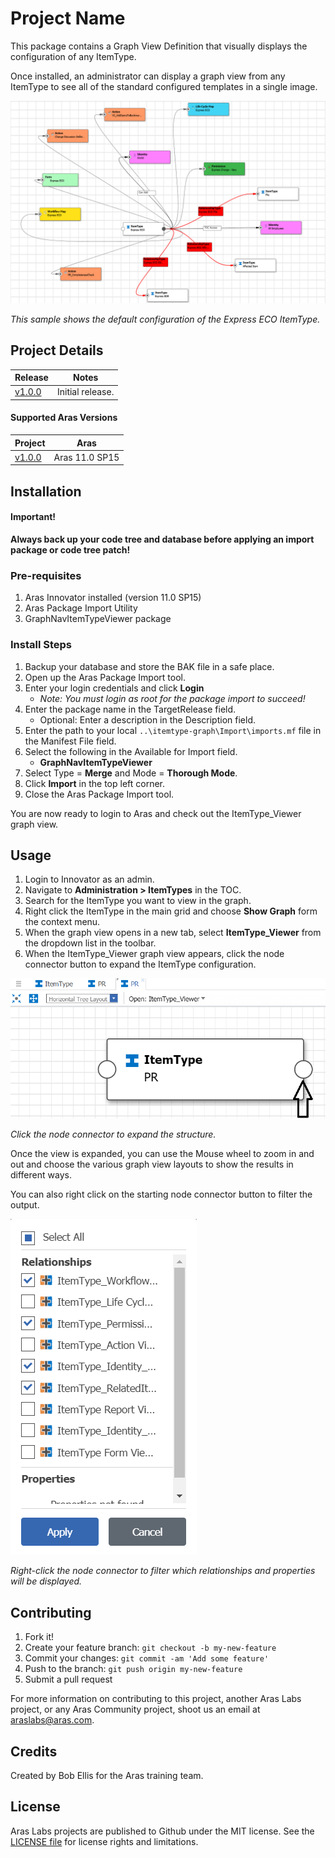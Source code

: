 # Project Name

This package contains a Graph View Definition that visually displays the configuration of any ItemType. 

Once installed, an administrator can display a graph view from any ItemType to see all of the standard configured templates in a single image. 

![Sample graph](./Screenshots/screenshot.png)

*This sample shows the default configuration of the Express ECO ItemType.*


## Project Details

Release | Notes
--------|--------
[v1.0.0](https://github.com/ArasLabs/itemtype-graph/releases/tag/v1.0.0) | Initial release.

#### Supported Aras Versions

Project | Aras
--------|------
[v1.0.0](https://github.com/ArasLabs/itemtype-graph/releases/tag/v1.0.0) | Aras 11.0 SP15


## Installation

#### Important!
**Always back up your code tree and database before applying an import package or code tree patch!**

### Pre-requisites

1. Aras Innovator installed (version 11.0 SP15)
2. Aras Package Import Utility
3. GraphNavItemTypeViewer package

### Install Steps

1. Backup your database and store the BAK file in a safe place.
2. Open up the Aras Package Import tool.
3. Enter your login credentials and click **Login**
    * _Note: You must login as root for the package import to succeed!_
4. Enter the package name in the TargetRelease field.
    * Optional: Enter a description in the Description field.
5. Enter the path to your local `..\itemtype-graph\Import\imports.mf` file in the Manifest File field.
6. Select the following in the Available for Import field.
    * **GraphNavItemTypeViewer**
7. Select Type = **Merge** and Mode = **Thorough Mode**.
8. Click **Import** in the top left corner.
9. Close the Aras Package Import tool.

You are now ready to login to Aras and check out the ItemType_Viewer graph view.


## Usage

1. Login to Innovator as an admin.
2. Navigate to **Administration > ItemTypes** in the TOC.
3. Search for the ItemType you want to view in the graph.
4. Right click the ItemType in the main grid and choose **Show Graph** form the context menu.
5. When the graph view opens in a new tab, select **ItemType_Viewer** from the dropdown list in the toolbar.
6. When the ItemType_Viewer graph view appears, click the node connector button to expand the ItemType configuration.

![Sample graph](./Screenshots/expand.png)

*Click the node connector to expand the structure.*

Once the view is expanded, you can use the Mouse wheel to zoom in and out and choose the various graph view layouts to show the results in different ways.

You can also right click on the starting node connector button to filter the output.

![Sample graph](./Screenshots/filter.png)

*Right-click the node connector to filter which relationships and properties will be displayed.*


## Contributing

1. Fork it!
2. Create your feature branch: `git checkout -b my-new-feature`
3. Commit your changes: `git commit -am 'Add some feature'`
4. Push to the branch: `git push origin my-new-feature`
5. Submit a pull request

For more information on contributing to this project, another Aras Labs project, or any Aras Community project, shoot us an email at araslabs@aras.com.


## Credits

Created by Bob Ellis for the Aras training team.


## License

Aras Labs projects are published to Github under the MIT license. See the [LICENSE file](./LICENSE.md) for license rights and limitations.